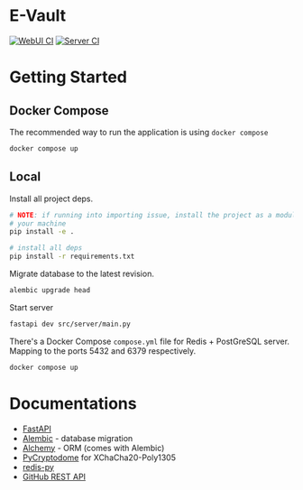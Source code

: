 # E-Vault

[![WebUI CI](https://github.com/hn275/evault/actions/workflows/webui-ci.yml/badge.svg)](https://github.com/hn275/evault/actions/workflows/webui-ci.yml)
[![Server CI](https://github.com/hn275/evault/actions/workflows/server-ci.yml/badge.svg)](https://github.com/hn275/evault/actions/workflows/server-ci.yml)

# Getting Started

## Docker Compose

The recommended way to run the application is using `docker compose`

```sh
docker compose up
```

## Local

Install all project deps.

```sh
# NOTE: if running into importing issue, install the project as a module on
# your machine
pip install -e .

# install all deps
pip install -r requirements.txt
```

Migrate database to the latest revision.

```sh
alembic upgrade head
```

Start server

```sh
fastapi dev src/server/main.py
```

There's a Docker Compose `compose.yml` file for Redis + PostGreSQL server.
Mapping to the ports 5432 and 6379 respectively.

```sh
docker compose up
```

# Documentations

- [FastAPI](https://fastapi.tiangolo.com/)
- [Alembic](https://alembic.sqlalchemy.org/en/latest/index.html) - database migration
- [Alchemy](https://docs.sqlalchemy.org/en/20/orm/quickstart.html) - ORM (comes with Alembic)
- [PyCryptodome](https://pycryptodome.readthedocs.io/en/latest/src/cipher/chacha20_poly1305.html) for XChaCha20-Poly1305
- [redis-py](https://redis.readthedocs.io/en/stable/index.html)
- [GitHub REST API](https://docs.github.com/en/rest/repos?apiVersion=2022-11-28)

